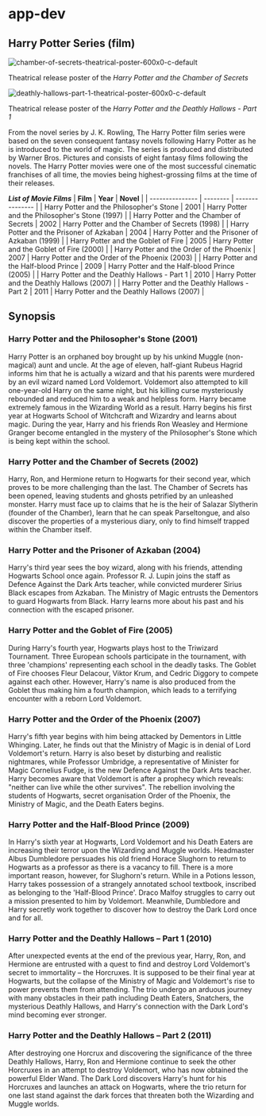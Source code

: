 
# app-dev
## Harry Potter Series (film)
![chamber-of-secrets-theatrical-poster-600x0-c-default](https://github.com/white-coffie/app-dev/assets/169127985/ec2eedc7-b9ad-4e22-999d-d56fe51a9658)

Theatrical release poster of the *Harry Potter and the Chamber of Secrets* 

![deathly-hallows-part-1-theatrical-poster-600x0-c-default](https://github.com/white-coffie/app-dev/assets/169127985/23fd3b3b-e7c8-46b3-a36b-5aeadd952bdf)

Theatrical release poster of the *Harry Potter and the Deathly Hallows - Part 1*

From the novel series by J. K. Rowling, The Harry Potter film series were based on the seven consequent fantasy novels following Harry Potter as he is introduced to the world of magic. The series is produced and distributed by Warner Bros. Pictures and consists of eight fantasy films following the novels. The Harry Potter movies were one of the most successful cinematic franchises of all time, the movies being highest-grossing films at the time of their releases. 


***List of Movie Films***
| **Film** | **Year** | **Novel** |
| --------------- | -------- | --------------- |
| Harry Potter and the Philosopher's Stone | 2001 | Harry Potter and the Philosopher's Stone (1997) |
| Harry Potter and the Chamber of Secrets | 2002 | Harry Potter and the Chamber of Secrets (1998) |
| Harry Potter and the Prisoner of Azkaban | 2004 | Harry Potter and the Prisoner of Azkaban (1999) |
| Harry Potter and the Goblet of Fire | 2005 | Harry Potter and the Goblet of Fire (2000) |
| Harry Potter and the Order of the Phoenix | 2007 | Harry Potter and the Order of the Phoenix (2003) |
| Harry Potter and the Half-blood Prince | 2009 | Harry Potter and the Half-blood Prince (2005) |
| Harry Potter and the Deathly Hallows - Part 1 | 2010 | Harry Potter and the Deathly Hallows (2007) |
| Harry Potter and the Deathly Hallows - Part 2 | 2011 | Harry Potter and the Deathly Hallows (2007) |

## Synopsis
### Harry Potter and the Philosopher's Stone (2001)
Harry Potter is an orphaned boy brought up by his unkind Muggle (non-magical) aunt and uncle. At the age of eleven, half-giant Rubeus Hagrid informs him that he is actually a wizard and that his parents were murdered by an evil wizard named Lord Voldemort. Voldemort also attempted to kill one-year-old Harry on the same night, but his killing curse mysteriously rebounded and reduced him to a weak and helpless form. Harry became extremely famous in the Wizarding World as a result. Harry begins his first year at Hogwarts School of Witchcraft and Wizardry and learns about magic. During the year, Harry and his friends Ron Weasley and Hermione Granger become entangled in the mystery of the Philosopher's Stone which is being kept within the school.
### Harry Potter and the Chamber of Secrets (2002)
Harry, Ron, and Hermione return to Hogwarts for their second year, which proves to be more challenging than the last. The Chamber of Secrets has been opened, leaving students and ghosts petrified by an unleashed monster. Harry must face up to claims that he is the heir of Salazar Slytherin (founder of the Chamber), learn that he can speak Parseltongue, and also discover the properties of a mysterious diary, only to find himself trapped within the Chamber itself.
### Harry Potter and the Prisoner of Azkaban (2004)
Harry's third year sees the boy wizard, along with his friends, attending Hogwarts School once again. Professor R. J. Lupin joins the staff as Defence Against the Dark Arts teacher, while convicted murderer Sirius Black escapes from Azkaban. The Ministry of Magic entrusts the Dementors to guard Hogwarts from Black. Harry learns more about his past and his connection with the escaped prisoner.
### Harry Potter and the Goblet of Fire (2005)
During Harry's fourth year, Hogwarts plays host to the Triwizard Tournament. Three European schools participate in the tournament, with three 'champions' representing each school in the deadly tasks. The Goblet of Fire chooses Fleur Delacour, Viktor Krum, and Cedric Diggory to compete against each other. However, Harry's name is also produced from the Goblet thus making him a fourth champion, which leads to a terrifying encounter with a reborn Lord Voldemort.
### Harry Potter and the Order of the Phoenix (2007)
Harry's fifth year begins with him being attacked by Dementors in Little Whinging. Later, he finds out that the Ministry of Magic is in denial of Lord Voldemort's return. Harry is also beset by disturbing and realistic nightmares, while Professor Umbridge, a representative of Minister for Magic Cornelius Fudge, is the new Defence Against the Dark Arts teacher. Harry becomes aware that Voldemort is after a prophecy which reveals: "neither can live while the other survives". The rebellion involving the students of Hogwarts, secret organisation Order of the Phoenix, the Ministry of Magic, and the Death Eaters begins.
### Harry Potter and the Half-Blood Prince (2009)
In Harry's sixth year at Hogwarts, Lord Voldemort and his Death Eaters are increasing their terror upon the Wizarding and Muggle worlds. Headmaster Albus Dumbledore persuades his old friend Horace Slughorn to return to Hogwarts as a professor as there is a vacancy to fill. There is a more important reason, however, for Slughorn's return. While in a Potions lesson, Harry takes possession of a strangely annotated school textbook, inscribed as belonging to the 'Half-Blood Prince'. Draco Malfoy struggles to carry out a mission presented to him by Voldemort. Meanwhile, Dumbledore and Harry secretly work together to discover how to destroy the Dark Lord once and for all.
### Harry Potter and the Deathly Hallows – Part 1 (2010)
After unexpected events at the end of the previous year, Harry, Ron, and Hermione are entrusted with a quest to find and destroy Lord Voldemort's secret to immortality – the Horcruxes. It is supposed to be their final year at Hogwarts, but the collapse of the Ministry of Magic and Voldemort's rise to power prevents them from attending. The trio undergo an arduous journey with many obstacles in their path including Death Eaters, Snatchers, the mysterious Deathly Hallows, and Harry's connection with the Dark Lord's mind becoming ever stronger.
### Harry Potter and the Deathly Hallows – Part 2 (2011)
After destroying one Horcrux and discovering the significance of the three Deathly Hallows, Harry, Ron and Hermione continue to seek the other Horcruxes in an attempt to destroy Voldemort, who has now obtained the powerful Elder Wand. The Dark Lord discovers Harry's hunt for his Horcruxes and launches an attack on Hogwarts, where the trio return for one last stand against the dark forces that threaten both the Wizarding and Muggle worlds.
